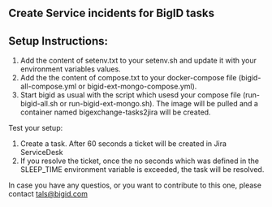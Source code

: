 
## Create Service incidents for BigID tasks



## Setup Instructions:

1. Add the content of setenv.txt to your setenv.sh and update it with your environment variables values.
2. Add the the content of compose.txt to your docker-compose file (bigid-all-compose.yml or bigid-ext-mongo-compose.yml).
3. Start bigid as usual with the script which usesd your compose file (run-bigid-all.sh or run-bigid-ext-mongo.sh).
   The image will be pulled and a container named bigexchange-tasks2jira will be created.


Test your setup:
1. Create a task. After 60 seconds a ticket will be created in Jira ServiceDesk
2. If you resolve the ticket, once the no seconds which was defined in the SLEEP_TIME environment variable is exceeded, the task will be resolved.


In case you have any questios, or you want to contribute to this one, please contact tals@bigid.com
